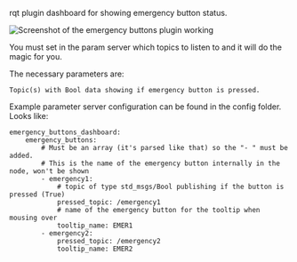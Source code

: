 rqt plugin dashboard for showing emergency button status.

![Screenshot of the emergency buttons plugin working](https://raw.githubusercontent.com/pal-robotics/rqt_emergency_buttons/master/images/rqt_emergency_buttons_ss.png)

You must set in the param server
which topics to listen to and it will
do the magic for you.

The necessary parameters are:

    Topic(s) with Bool data showing if emergency button is pressed.

Example parameter server configuration can be found in the
 config folder. Looks like:

    emergency_buttons_dashboard:
        emergency_buttons:
            # Must be an array (it's parsed like that) so the "- " must be added. 
            # This is the name of the emergency button internally in the node, won't be shown
            - emergency1:
                # topic of type std_msgs/Bool publishing if the button is pressed (True)
                pressed_topic: /emergency1
                # name of the emergency button for the tooltip when mousing over
                tooltip_name: EMER1
            - emergency2:
                pressed_topic: /emergency2
                tooltip_name: EMER2
